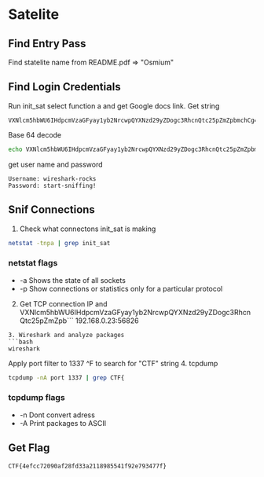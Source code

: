 # Satelite
## Find Entry Pass
Find statelite name from README.pdf => "Osmium"
## Find Login Credentials
Run init_sat select function a and get Google docs link.
Get string
```
VXNlcm5hbWU6IHdpcmVzaGFyay1yb2NrcwpQYXNzd29yZDogc3RhcnQtc25pZmZpbmchCg==
```
Base 64 decode
```bash
echo VXNlcm5hbWU6IHdpcmVzaGFyay1yb2NrcwpQYXNzd29yZDogc3RhcnQtc25pZmZpbmchCg==|base64 --decode
```
get user name and password
```
Username: wireshark-rocks
Password: start-sniffing!
```
## Snif Connections
1. Check what connectons init_sat is making
```bash
netstat -tnpa | grep init_sat
```
### netstat flags
* -a Shows the state of all sockets
* -p Show connections or statistics only for a particular protocol
2. Get TCP connection IP and VXNlcm5hbWU6IHdpcmVzaGFyay1yb2NrcwpQYXNzd29yZDogc3RhcnQtc25pZmZpb```
192.168.0.23:56826
```
3. Wireshark and analyze packages
```bash
wireshark
```
Apply port filter to 1337
^F to search for "CTF" string
4. tcpdump
```bash
tcpdump -nA port 1337 | grep CTF{
```
### tcpdump flags
* -n Dont convert adress
* -A Print packages to ASCII
## Get Flag
```
CTF{4efcc72090af28fd33a2118985541f92e793477f}
```
